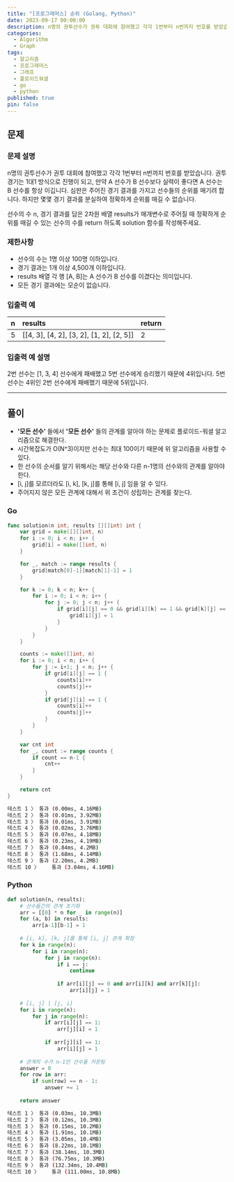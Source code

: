 ```yaml
---
title: "[프로그래머스] 순위 (Golang, Python)"
date: 2023-09-17 00:00:00
description: n명의 권투선수가 권투 대회에 참여했고 각각 1번부터 n번까지 번호를 받았습니다...
categories:
  - Algorithm
  - Graph
tags:
  - 알고리즘
  - 프로그래머스
  - 그래프
  - 플로이드워셜
  - go
  - python
published: true
pin: false
---
```

## 문제
### 문제 설명
n명의 권투선수가 권투 대회에 참여했고 각각 1번부터 n번까지 번호를 받았습니다. 권투 경기는 1대1 방식으로 진행이 되고, 만약 A 선수가 B 선수보다 실력이 좋다면 A 선수는 B 선수를 항상 이깁니다. 심판은 주어진 경기 결과를 가지고 선수들의 순위를 매기려 합니다. 하지만 몇몇 경기 결과를 분실하여 정확하게 순위를 매길 수 없습니다.

선수의 수 n, 경기 결과를 담은 2차원 배열 results가 매개변수로 주어질 때 정확하게 순위를 매길 수 있는 선수의 수를 return 하도록 solution 함수를 작성해주세요.

### 제한사항
- 선수의 수는 1명 이상 100명 이하입니다.
- 경기 결과는 1개 이상 4,500개 이하입니다.
- results 배열 각 행 [A, B]는 A 선수가 B 선수를 이겼다는 의미입니다.
- 모든 경기 결과에는 모순이 없습니다.

### 입출력 예
| n | results | return |
| :--- | :--- | :--- |
| 5 | [[4, 3], [4, 2], [3, 2], [1, 2], [2, 5]] | 2 |

### 입출력 예 설명
2번 선수는 [1, 3, 4] 선수에게 패배했고 5번 선수에게 승리했기 때문에 4위입니다.
5번 선수는 4위인 2번 선수에게 패배했기 때문에 5위입니다.

---

## 풀이
- **'모든 선수'** 들에서 **'모든 선수'** 들의 관계를 알아야 하는 문제로 플로이드-워셜 알고리즘으로 해결한다.
- 시간복잡도가 O(N^3)이지만 선수는 최대 100이기 때문에 위 알고리즘을 사용할 수 있다.
- 한 선수의 순서를 알기 위해서는 해당 선수와 다른 n-1명의 선수와의 관계를 알아야 한다.
- [i, j]를 모르더라도 [i, k], [k, j]를 통해 [i, j] 임을 알 수 있다.
- 주어지지 않은 모든 관계에 대해서 위 조건이 성립하는 관계를 찾는다.

### Go
```go
func solution(n int, results [][]int) int {
	var grid = make([][]int, n)
	for i := 0; i < n; i++ {
		grid[i] = make([]int, n)
	}

	for _, match := range results {
		grid[match[0]-1][match[1]-1] = 1
	}

	for k := 0; k < n; k++ {
		for i := 0; i < n; i++ {
			for j := 0; j < n; j++ {
				if grid[i][j] == 0 && grid[i][k] == 1 && grid[k][j] == 1 {
					grid[i][j] = 1
				}
			}
		}
	}

	counts := make([]int, n)
	for i := 0; i < n; i++ {
		for j := i+1; j < n; j++ {
			if grid[i][j] == 1 {
                counts[i]++
                counts[j]++
			}
            if grid[j][i] == 1 {
                counts[i]++
                counts[j]++
            }
		}
	}

	var cnt int
	for _, count := range counts {
		if count == n-1 {
			cnt++
		}
	}

	return cnt
}
```

```bash
테스트 1 〉	통과 (0.00ms, 4.16MB)
테스트 2 〉	통과 (0.01ms, 3.92MB)
테스트 3 〉	통과 (0.01ms, 3.91MB)
테스트 4 〉	통과 (0.02ms, 3.76MB)
테스트 5 〉	통과 (0.07ms, 4.18MB)
테스트 6 〉	통과 (0.23ms, 4.19MB)
테스트 7 〉	통과 (0.84ms, 4.2MB)
테스트 8 〉	통과 (1.68ms, 4.14MB)
테스트 9 〉	통과 (2.20ms, 4.2MB)
테스트 10 〉	통과 (3.04ms, 4.16MB)
```

### Python
```python
def solution(n, results):
	# 선수들간의 관계 초기화
    arr = [[0] * n for _ in range(n)]
    for (a, b) in results:
        arr[a-1][b-1] = 1
       
    # [i, k], [k, j]를 통해 [i, j] 관계 확장
    for k in range(n):
        for i in range(n):
            for j in range(n):
                if i == j:
                    continue
                
                if arr[i][j] == 0 and arr[i][k] and arr[k][j]:
                    arr[i][j] = 1
    
    # [i, j] | [j, i] 
    for i in range(n):
        for j in range(n):
            if arr[i][j] == 1:
                arr[j][i] = 1
            
            if arr[j][i] == 1:
                arr[i][j] = 1
	
    # 관계의 수가 n-1인 선수들 카운팅
    answer = 0
    for row in arr:
        if sum(row) == n - 1:
            answer += 1
    
    return answer
```

```bash
테스트 1 〉	통과 (0.03ms, 10.3MB)
테스트 2 〉	통과 (0.12ms, 10.3MB)
테스트 3 〉	통과 (0.15ms, 10.2MB)
테스트 4 〉	통과 (1.91ms, 10.1MB)
테스트 5 〉	통과 (3.05ms, 10.4MB)
테스트 6 〉	통과 (8.22ms, 10.1MB)
테스트 7 〉	통과 (38.14ms, 10.3MB)
테스트 8 〉	통과 (76.75ms, 10.3MB)
테스트 9 〉	통과 (132.34ms, 10.4MB)
테스트 10 〉	통과 (111.00ms, 10.8MB)
```